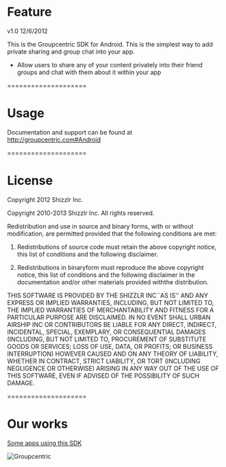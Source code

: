 Feature
====================

v1.0  12/6/2012

This is the Groupcentric SDK for Android.
This is the simplest way to add private sharing and group chat into your app.

<ul>
<li>Allow users to share any of your content privately into their friend groups and chat with them about it within your app</li>
</ul>

====================

Usage
====================

Documentation and support can be found at http://groupcentric.com#Android

====================


License
====================

Copyright 2012 Shizzlr Inc.
 

 Copyright 2010-2013 Shizzlr Inc. All rights reserved.
 
 Redistribution and use in source and binary forms, with or without
 modification, are permitted provided that the following conditions are met:
 
 1. Redistributions of source code must retain the above copyright notice, this
 list of conditions and the following disclaimer.
 
 2. Redistributions in binaryform must reproduce the above copyright notice,
 this list of conditions and the following disclaimer in the documentation
 and/or other materials provided withthe distribution.
 
 THIS SOFTWARE IS PROVIDED BY THE SHIZZLR INC``AS IS'' AND ANY EXPRESS OR
 IMPLIED WARRANTIES, INCLUDING, BUT NOT LIMITED TO, THE IMPLIED WARRANTIES OF
 MERCHANTABILITY AND FITNESS FOR A PARTICULAR PURPOSE ARE DISCLAIMED. IN NO
 EVENT SHALL URBAN AIRSHIP INC OR CONTRIBUTORS BE LIABLE FOR ANY DIRECT,
 INDIRECT, INCIDENTAL, SPECIAL, EXEMPLARY, OR CONSEQUENTIAL DAMAGES (INCLUDING,
 BUT NOT LIMITED TO, PROCUREMENT OF SUBSTITUTE GOODS OR SERVICES; LOSS OF USE,
 DATA, OR PROFITS; OR BUSINESS INTERRUPTION) HOWEVER CAUSED AND ON ANY THEORY OF
 LIABILITY, WHETHER IN CONTRACT, STRICT LIABILITY, OR TORT (INCLUDING NEGLIGENCE
 OR OTHERWISE) ARISING IN ANY WAY OUT OF THE USE OF THIS SOFTWARE, EVEN IF
 ADVISED OF THE POSSIBILITY OF SUCH DAMAGE.

====================

Our works
====================

<a href="http://groupcentric.com" target="_blank">Some apps using this SDK</a>

<img src="http://groupcentric.com/img/support/gc_appicon_72.png" alt="Groupcentric" /> &nbsp; 


